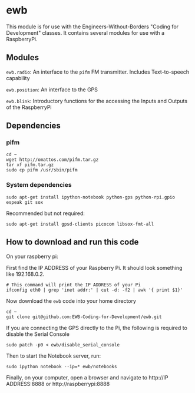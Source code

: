ewb
===

This module is for use with the Engineers-Without-Borders "Coding for Development" classes.
It contains several modules for use with a RaspberryPi.

## Modules

`ewb.radio`: An interface to the `pifm` FM transmitter. Includes Text-to-speech capability

`ewb.position`: An interface to the GPS

`ewb.blink`: Introductory functions for the accessing the Inputs and Outputs of the RaspberryPi

## Dependencies

### pifm

    cd ~  
    wget http://omattos.com/pifm.tar.gz  
    tar xf pifm.tar.gz  
    sudo cp pifm /usr/sbin/pifm

### System dependencies

    sudo apt-get install ipython-notebook python-gps python-rpi.gpio espeak git sox

Recommended but not required:

    sudo apt-get install gpsd-clients picocom libsox-fmt-all

## How to download and run this code

On your raspberry pi:

First find the IP ADDRESS of your Raspberry Pi. It should look something like 192.168.0.2.

    # This command will print the IP ADDRESS of your Pi  
    ifconfig eth0 | grep 'inet addr:' | cut -d: -f2 | awk '{ print $1}'

Now download the `ewb` code into your home directory

    cd ~  
    git clone git@github.com:EWB-Coding-for-Development/ewb.git

If you are connecting the GPS directly to the Pi, the following is required to disable the Serial Console

    sudo patch -p0 < ewb/disable_serial_console

Then to start the Notebook server, run:

    sudo ipython notebook --ip=* ewb/notebooks

Finally, on your computer, open a browser and navigate to http://IP ADDRESS:8888 or http://raspberrypi:8888
